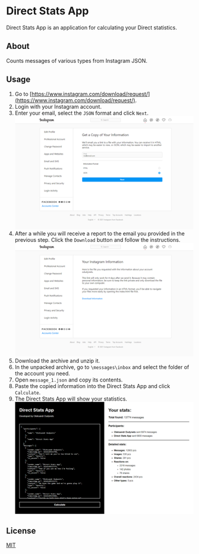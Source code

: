# Direct Stats App

Direct Stats App is an application for calculating your Direct statistics.

## About

Counts messages of various types from Instagram JSON.

## Usage

1. Go to [https://www.instagram.com/download/request/](https://www.instagram.com/download/request/).
2. Login with your Instagram account.
3. Enter your email, select the `JSON` format and click `Next`.
![alt text](https://raw.githubusercontent.com/dudynets/Instagram-Direct-Stats/main/screenshots/screenshot_1.png)
4. After a while you will receive a report to the email you provided in the previous step. Click the `Download` button and follow the instructions.
![alt text](https://raw.githubusercontent.com/dudynets/Instagram-Direct-Stats/main/screenshots/screenshot_2.png)
5. Download the archive and unzip it.
6. In the unpacked archive, go to `\messages\inbox` and select the folder of the account you need.
7. Open `message_1.json` and copy its contents.
8. Paste the copied information into the Direct Stats App and click `Calculate`.
9. The Direct Stats App will show your statistics.
![alt text](https://raw.githubusercontent.com/dudynets/Instagram-Direct-Stats/main/screenshots/screenshot_3.png)

## License
[MIT](https://choosealicense.com/licenses/mit/)
